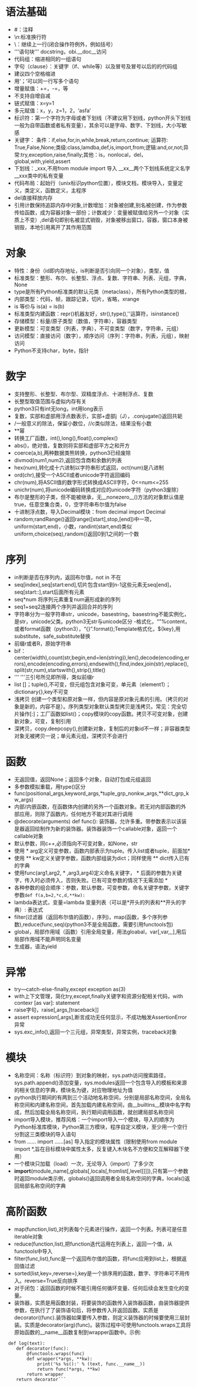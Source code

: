 

# 语法基础

  - #：注释<br>
  -  \n:标准换行符<br>
  -  \：继续上一行(闭合操作符例外，例如括号）<br>
  - '''语句块''' docstring，obi.__doc__访问<br>
  - 代码组：缩进相同的一组语句
  - 字句（clause）：关键字（if、while等）以及冒号及冒号以后的的代码组
  - 建议四个空格缩进
  - 用‘；’可以同一行写多个语句
  - 增量赋值：+=，-=，等
  - 不支持自增自减
  - 链式赋值：x=y=1
  - 多元赋值：x，y，z=1，2，‘asfa’
  - 标识符：第一个字符为字母或者下划线（不建议用下划线，python开头下划线一般为自带函数或者私有变量），其余可以是字母、数字、下划线，大小写敏感
  - 关键字： 条件：if,else,for,in,while,break,return,continue;
           运算符: True,False,None;类级:class,lamdba,def,is,import,from;逻辑:and,or,not;异常:try,exception,raise,finally;其他：is，nonlocal，del，global,with,yield,assert
  - 下划线：_xxx,不用from module import 导入
           __xx__两个下划线系统定义名字
           __xxx类中的私有变量
  - 代码布局：起始行（unix标识python位置），模块文档，模块导入，变量定义，类定义，函数定义，主程序
  - del直接释放内存
  - 引用计数保持追踪内存中对象,计数增加：对象被创建,别名被创建，作为参数传给函数，成为容器对象一部份；计数减少：变量被赋值给另外一个对象（实质上不变）,del语句即别名被显式销毁，对象被移出窗口，容器，窗口本身被销毁，本地引用离开了其作用范围

# 对象
 - 特性：身份（id即内存地址，is判断是否引向同一个对象），类型，值
 - 标准类型：整形、布尔、长整型、浮点、复数、字符串、列表、元组，字典，None
 - type是所有Python标准类的默认元类（metaclass），所有Python类型的根，
 - 内部类型：代码，帧，跟踪记录，切片，省略，xrange
 - is 等价与 is(a) = is(b)
 - 标准类型内建函数：repr()机器友好，str(),type(),''运算符，isinstance()
 - 存储模型：标量/原子类型（数值，字符串），容器类型
 - 更新模型：可变类型（列表，字典），不可变类型（数字，字符串，元组）
 - 访问模型：直接访问（数字），顺序访问（序列：字符串，列表，元组），映射访问
 - Python不支持char，byte，指针

# 数字

- 支持整形、长整型、布尔型、双精度浮点、十进制浮点、复数
- 长整型取值范围与虚拟内存有关
- python3只有int无long，int用long表示
- 复数，实部和虚部用浮点数表示，实部+虚部j（J），.conjugate()返回共轭
- /一般意义的除法，保留小数位，//c类似除法，结果没有小数
- **幂
- 转换工厂函数，int(),long(),float(),complex()
- abs()，绝对值，复数则将实部和虚部平方之和开方
- coerce(a,b),两种数据类熊转换，python3已经废除
- divmod(num1,num2),返回包含商和余数的列表
- hex(num),转化成十六进制以字符串形式返回，oct(num)是八进制
- ord(chr),接受一个ASCII或者unicode字符返回编码
- chr(num),将ASCII值的数字形式转换成ASCII字符，0<=num<=255
- unichr(num),将unicode编码转换成对应的unicode字符（python3废除）
- 布尔是整形的子类，但不能被继承，无__nonezero__()方法的对象默认值是true，任意空集合类，0，空字符串布尔值为false
- 十进制浮点数，导入Decimal模块：from decimal import Decimal
- random;randRange()返回range([start],stop,[end])中一项，uniform(start,end)，小数，randint(start,end)类似uniform,choice(seq),random()返回0到1之间的一个数

# 序列

- in判断是否在序列内，返回布尔值，not in 不在
- seq[index],seq[start:end],切片包含start到n-1这些元素无seq[end]，seq[start::],start后面所有元素
- seq*num 将序列元素重复num遍形成新的序列
- seq1+seq2连接两个序列并返回合并的序列
- 字符串分为一般字符串str，unicode，basestring，basestring不能实例化，是str，unicode父类。python3无str与unicode区分
-格式化，“”%content，或者format函数（python3），“{}”.format();Template格式化，${key},用substitute，safe_substitute替换
- 前缀r或者R，原始字符串
- bif：center(width),count(str,begin,end=len(string)),len(),decode(encoding,errors),encode(encoding,errors),endsewith(),find,index,join(str),replace(),split(str,num),startswith(),strip(),title()
- '''  '''三引号所见即所得，类似前缀r
- list []；tuple(),不可变，但元组包含对象可变，单元素（element1）；dictionary{},key不可变
- 浅拷贝 创建一个类型和原对象一样，但内容是原对象元素的引用。（拷贝的对象是新的，内容不是）。序列类型对象默认类型拷贝是浅拷贝。常见：完全切片操作[:]；工厂函数如list()；copy模块的copy函数。拷贝不可变对象，创建新对象，可变，复制引用
- 深拷贝，copy.deepcopy(),创建新对象，复制后的对象id不一样；非容器类型对象无被拷贝一说；单元素元组，深拷贝不会进行

# 函数
- 无返回值，返回None；返回多个对象，自动打包成元组返回
- 多参数模拟重载，用type()区分
- func(positional_args,keyword_args,*tuple_grp_nonkw_args,**dict_grp_kw_args)
- 内部/内嵌函数，在函数体内创建的另外一个函数对象。若无对内部函数的外部应用，则除了函数内，任何地方不能对其进行调用
- @decorate(arguments) def func(): 装饰器，允许多重。带参数表示以该装是器返回绘制作为新的装饰器。装饰器装饰一个callable对象，返回一个callable对象
- 默认参数，同c++,必须指向不可变对象，如None，str
- 使用 * arg定义可变参数，函数内部表示为tuple。传入list或者tuple，前面加*
- 使用 ** kw定义关键字参数，函数内部组装为dict；同样使用 ** dict传入已有的字典
- 使用func(arg1,arg2, * ,arg3,arg4)定义命名关键字， * 后面的参数为关键字，传入时必须传入，否则失败。已有可变参数的情况下无需添加 * 
- 各种参数的组合顺序：参数，默认参数，可变参数，命名关键字参数，关键字参数`def f(a,b=2,*c,d,**kw):`
- lambda表达式，变量=lambda 变量列表（可以是*开头的列表和**开头的字典）: 表达式
- filter(过滤器（返回布尔值的函数），序列)，map(函数，多个序列参数),reduce(func,seq)(python3不是全局函数，需要引用functools包)
- global，局部作用域（函数）引用全局变量，用法gloabal，var[,var,,,],用后局部作用域不能声明同名变量
- 生成器，语法yield

# 异常
- try—catch-else-finally,except exception as(3)
- with上下文管理，简化try,except,finally关键字和资源分配相关代码，with contexr [as var]: statement
- raise字句，raise[,args,[traceback]]
- assert expression[,args],断言成功无任何显示，不成功触发AssertionError异常
- sys.exc_info(),返回一个三元组，异常类型，异常实例，traceback对象

# 模块
- 名称空间：名称（标识符）到对象的映射，sys.path访问搜索路径，sys.path.append()添加变量，sys.modules返回一个包含导入的模板和来源的相关信息的字典，模块名为键，对应物理地址为值
- python执行期间的有两到三个活动地名称空间，分别是局部名称空间，全局名称空间和内建名称空间，首先加载内建名称空间，由__builtins__模块中名字构成，然后加载全局名称空间，执行期间调用函数，就创建局部名称空间
- import导入模块，推荐风格：一个import导入一个模块，导入的顺序为Python标准库模块，Python第三方模块，程序自定义模块，至少用一个空行分割这三类模块的导入语句
- from …… import ……[as] 导入指定的模块属性（限制使用from module import *,旨在目标模块中属性太多，反复键入木块名不方便和交互解释器下使用）
- 一个模块只加载（load）一次，无论导入（import）了多少次
-  __import__(module_name[,globals[,locals[,fromlist[,level]]]]),只有第一个参数时返回module类示例，globals()返回调用者全局名称空间的字典，locals()返回局部名称空间的字典

# 高阶函数
- map(function,list),对列表每个元素进行操作，返回一个列表。列表可是任意iterable对象
- reduce(function,list),把function迭代运用在列表上，返回一个值，从functools中导入
- filter(func,list),func是一个返回布尔值的函数，将func应用到list上，根据返回值过滤
- sorted(list,key=,reverse=),key是一个排序用的函数，数字、字符串可不用传入。reverse=True反向排序
- 对于闭包：返回函数的时候不能引用任何循环变量、任何后续会发生变化的变量。
- 装饰器，实质是用函数封装，将要装饰的函数传入装饰器函数，由装饰器提供参数，在执行了了装饰语句后，将参数传入并返回函数。实质是decorator((func).装饰器如果要传入参数，则定义装饰器的时候要使用三层封装。实质是decorator(arg)(func)。装饰过程中可使用functools.wraps工具将原始函数的__name__函数复制到wrapper函数中。示例:
```import functools
 def log(text):
    def decorator(func):
        @functools.wraps(func)
        def wrapper(*args, **kw):
            print('%s %s():' % (text, func.__name__))
            return func(*args, **kw)
        return wrapper
    return decorator```
